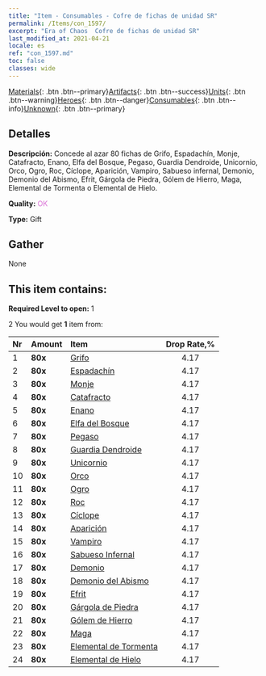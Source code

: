 ```yaml
---
title: "Item - Consumables - Cofre de fichas de unidad SR"
permalink: /Items/con_1597/
excerpt: "Era of Chaos  Cofre de fichas de unidad SR"
last_modified_at: 2021-04-21
locale: es
ref: "con_1597.md"
toc: false
classes: wide
---
```

 [Materials](/es/Items/){: .btn .btn--primary}[Artifacts](/es/Items/Artifacts/){: .btn .btn--success}[Units](/es/Items/Units/){: .btn .btn--warning}[Heroes](/es/Items/Heroes/){: .btn .btn--danger}[Consumables](/es/Items/Consumables/){: .btn .btn--info}[Unknown](/es/Items/Unknown/){: .btn .btn--primary}

## Detalles
 **Descripción:** Concede al azar 80 fichas de Grifo, Espadachín, Monje, Catafracto, Enano, Elfa del Bosque, Pegaso, Guardia Dendroide, Unicornio, Orco, Ogro, Roc, Cíclope, Aparición, Vampiro, Sabueso infernal, Demonio, Demonio del Abismo, Efrit, Gárgola de Piedra, Gólem de Hierro, Maga, Elemental de Tormenta o Elemental de Hielo.

 **Quality:** <span style="color: #DA70D6">OK</span>

 **Type:** Gift

## Gather

  None

## This item contains:

 **Required Level to open:** 1

 2 You would get **1** item  from:

  | Nr | Amount |     Item    | Drop Rate,% |
  |:---|:-------|:------------|:---------:|
  | 1 |  **80x** | [Grifo](/es/Items/unt_192/) | 4.17 | 
  | 2 |  **80x** | [Espadachín](/es/Items/unt_193/) | 4.17 | 
  | 3 |  **80x** | [Monje](/es/Items/unt_194/) | 4.17 | 
  | 4 |  **80x** | [Catafracto](/es/Items/unt_195/) | 4.17 | 
  | 5 |  **80x** | [Enano](/es/Items/unt_200/) | 4.17 | 
  | 6 |  **80x** | [Elfa del Bosque](/es/Items/unt_201/) | 4.17 | 
  | 7 |  **80x** | [Pegaso](/es/Items/unt_202/) | 4.17 | 
  | 8 |  **80x** | [Guardia Dendroide](/es/Items/unt_203/) | 4.17 | 
  | 9 |  **80x** | [Unicornio](/es/Items/unt_204/) | 4.17 | 
  | 10 |  **80x** | [Orco](/es/Items/unt_219/) | 4.17 | 
  | 11 |  **80x** | [Ogro](/es/Items/unt_220/) | 4.17 | 
  | 12 |  **80x** | [Roc](/es/Items/unt_221/) | 4.17 | 
  | 13 |  **80x** | [Cíclope](/es/Items/unt_222/) | 4.17 | 
  | 14 |  **80x** | [Aparición](/es/Items/unt_210/) | 4.17 | 
  | 15 |  **80x** | [Vampiro](/es/Items/unt_211/) | 4.17 | 
  | 16 |  **80x** | [Sabueso Infernal](/es/Items/unt_228/) | 4.17 | 
  | 17 |  **80x** | [Demonio](/es/Items/unt_229/) | 4.17 | 
  | 18 |  **80x** | [Demonio del Abismo](/es/Items/unt_230/) | 4.17 | 
  | 19 |  **80x** | [Efrit](/es/Items/unt_231/) | 4.17 | 
  | 20 |  **80x** | [Gárgola de Piedra](/es/Items/unt_236/) | 4.17 | 
  | 21 |  **80x** | [Gólem de Hierro](/es/Items/unt_237/) | 4.17 | 
  | 22 |  **80x** | [Maga](/es/Items/unt_238/) | 4.17 | 
  | 23 |  **80x** | [Elemental de Tormenta](/es/Items/unt_263/) | 4.17 | 
  | 24 |  **80x** | [Elemental de Hielo](/es/Items/unt_264/) | 4.17 | 
